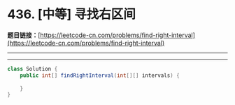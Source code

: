 # 436. [中等] 寻找右区间

**题目链接：**[https://leetcode-cn.com/problems/find-right-interval](https://leetcode-cn.com/problems/find-right-interval)

---

<Cards card="leetcode_436_find-right-interval"></Cards>

---

```java
class Solution {
    public int[] findRightInterval(int[][] intervals) {
        
    }
}
```
